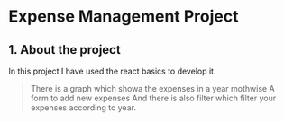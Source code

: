 # Expense Management Project
## 1. About the project
In this project I have used the react basics to develop it.
> There is a graph which showa the expenses in a year mothwise
> A form to add new expenses
> And there is also filter which filter your expenses according to year.
